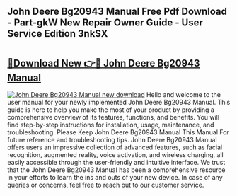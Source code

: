 ## John Deere Bg20943 Manual Free Pdf Download - Part-gkW New Repair Owner Guide - User Service Edition 3nkSX

# <h2><a href="http://bc86234.oget.top/?id=John+Deere+Bg20943+Manual">🔗Download New 👉🔴 John Deere Bg20943 Manual</a></h2>

[![John Deere Bg20943 Manual new download](https://i.imgur.com/5g1atiW.png)](http://bc86234.oget.top/?id=John+Deere+Bg20943+Manual)
Hello and welcome to the user manual for your newly implemented John Deere Bg20943 Manual. This guide is here to help you make the most of your product by providing a comprehensive overview of its features, functions, and benefits. You will find step-by-step instructions for installation, usage, maintenance, and troubleshooting. Please Keep John Deere Bg20943 Manual This Manual For future reference and troubleshooting tips. John Deere Bg20943 Manual offers users an impressive collection of advanced features, such as facial recognition, augmented reality, voice activation, and wireless charging, all easily accessible through the user-friendly and intuitive interface. We trust that the John Deere Bg20943 Manual has been a comprehensive resource in your efforts to learn the ins and outs of your new device. In case of any queries or concerns, feel free to reach out to our customer service.

